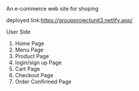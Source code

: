 An e-commerce web site for shoping 


deployed link:https://groupprojectunit3.netlify.app/


User Side

1. Home Page
2. Menu Page
3. Product Page
4. login/sign up Page
5. Cart Page
6. Checkout Page
7. Order Confirmed Page




